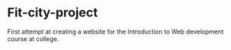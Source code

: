# Fit-city-project
First attempt at creating a website for the Introduction to Web development course at college.
